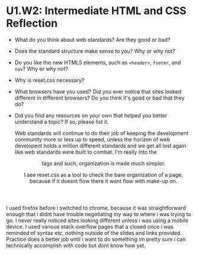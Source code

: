 # U1.W2: Intermediate HTML and CSS Reflection

* What do you think about web standards? Are they good or bad?
* Does the standard structure make sense to you? Why or why not?
* Do you like the new HTML5 elements, such as `<header>`, `footer`, and `nav`? Why or why not?
* Why is reset.css necessary? 
* What browsers have you used? Did you ever notice that sites looked different in different browsers? Do you think it's good or bad that they do?
* Did you find any resources on your own that helped you better understand a topic? If so, please list it.

    Web standards will continue to do their job of keeping the development community more or less up to speed, unless the horizon of web developent holds a million different
    standards and we get all lost again like web standards were built to combat. I'm really into the <header> tags and such, organization is made much simpler.

    I see reset.css as a tool to check the bare organization of a page, because if it doesnt flow there it wont flow with make-up on.

I used firefox before i switched to chrome, because it was straightforward enough that i didnt have trouble negotiating my way to where i was trying to go. I never really noticed sites looking different unless i was using a mobile device.
I used various stack overflow pages that a closed once i was reminded of syntax etc, nothing outside of the slides and links provided. Practice does a better job until i want to do something im pretty sure i can technically accomplish with code but dont know how yet.